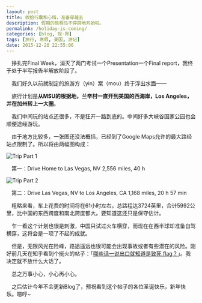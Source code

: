 ```yaml
---
layout: post
title: 收拾行囊和心情，准备穿越去
description: 假期的旅程马不停蹄地开始啦。
permalink: /holiday-is-coming/
categories: [blog, 视·界]
tags: [旅行, 寒假, 美国, 游记]
date: 2015-12-20 22:55:00
--- 
```


　挣扎完Final Week，消灭了两门考试一个Presentation一个Final report，我终于处于半写报告半解放阶段了。

　我们好久以前就制定的旅游方（yin）案（mou）终于浮出水面——

　旅行计划是**从MSU的根据地，兰辛村一直开到美国的西海岸，Los Angeles，并在加州转上一大圈**。

　我们中间玩的站点还很多，不是狂开一路到底的。中间好多大峡谷国家公园也会顺便途经游玩。

　由于地方比较多，一张图还没法概括，已经到了Google Maps允许的最大路经站点限制了。所以将由两幅图构成：

![Trip Part 1]({{site.img-hosting}}/Pic4Post/holiday-is-coming/lan-lv.jpg "Trip Part 1")

　第一：Drive Home to Las Vegas, NV 2,556 miles, 40 h

![Trip Part 2]({{site.img-hosting}}/Pic4Post/holiday-is-coming/lv-la.jpg "Trip Part 2")

　第二：Drive Las Vegas, NV to Los Angeles, CA 1,168 miles, 20 h 57 min

　粗略来看，车上花费的时间将在61小时左右。总路程达3724英里，合计5992公里，比中国的东西跨度和南北跨度都大。要知道这还只是保守估计。

　乍一看这个计划也很是刺激，中国只试过火车横穿，而现在在西半球却准备自驾横穿，这将会是一项了不起的成就。

　但是，无限风光在险峰，路途遥远也很可能会出现事故或者有些潜在的风险。刚好前几天在知乎看到个挺火的帖子：「[哪些话一说出口就知道是致死 flag？](https://www.zhihu.com/question/33046488)」。我决定就不放什么大话了。

　总之万事小心，小心再小心。

　之后估计今年不会更新Blog了，预祝看到这个帖子的各位圣诞快乐，新年快乐。嗯哼~
